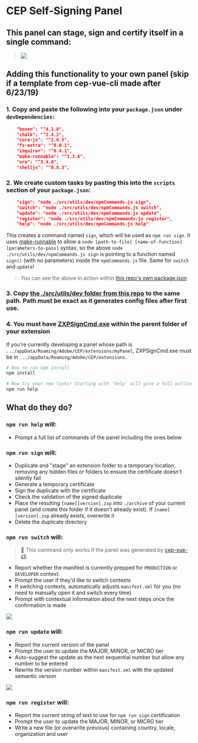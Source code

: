 # CEP Self-Signing Panel

## This panel can stage, sign and certify itself in a single command:

> ![](https://thumbs.gfycat.com/AcidicTiredLhasaapso-size_restricted.gif)

## Adding this functionality to your own panel (skip if a template from cep-vue-cli made after 6/23/19)

### 1. Copy and paste the following into your `package.json` under `devDependencies`:

```json
    "boxen": "^4.1.0",
    "chalk": "^2.4.2",
    "core-js": "^2.6.5",
    "fs-extra": "^8.0.1",
    "inquirer": "^6.4.1",
    "make-runnable": "^1.3.6",
    "ora": "^3.4.0",
    "shelljs": "^0.8.3",
```

### 2. We create custom tasks by pasting this into the `scripts` section of your `package.json`:

```json
    "sign": "node ./src/utils/dev/npmCommands.js sign",
    "switch": "node ./src/utils/dev/npmCommands.js switch",
    "update": "node ./src/utils/dev/npmCommands.js update",
    "register": "node ./src/utils/dev/npmCommands.js register",
    "help": "node ./src/utils/dev/npmCommands.js help"
```

This creates a command named `sign`, which will be used as `npm run sign`. It uses [make-runnable](https://github.com/super-cache-money/make-runnable) to allow a `node [path-to-file] [name-of-function] [parameters-to-pass]` syntax, so the above `node ./src/utils/dev/npmCommands.js sign` is pointing to a function named `sign()` (with no parameters) inside the `npmCommands.js` file. Same for `switch` and `update`!

> You can see the above in action within [this repo's own package.json](https://github.com/Inventsable/CEP-Self-Signing-Panel/blob/master/package.json)

### 3. Copy [the ./src/utils/dev folder from this repo](https://github.com/Inventsable/CEP-Self-Signing-Panel/tree/master/src/utils/dev) to the same path. Path must be exact as it generates config files after first use.

### 4. You must have [ZXPSignCmd.exe](https://github.com/Adobe-CEP/CEP-Resources/tree/master/ZXPSignCMD/4.0.7) within the parent folder of your extension

If you're currently developing a panel whose path is `.../appData/Roaming/Adobe/CEP/extensions/myPanel`, ZXPSignCmd.exe must be in `.../appData/Roaming/Adobe/CEP/extensions`.

```bash
# Now re-run npm install
npm install

# Now try your new tasks! Starting with 'help' will give a full outline:
npm run help
```

## What do they do?

### `npm run help` will:

- Prompt a full list of commands of the panel including the ones below

### `npm run sign` will:

- Duplicate and "stage" an extension folder to a temporary location, removing any hidden files or folders to ensure the certificate doesn't silently fail
- Generate a temporary certificate
- Sign the duplicate with the certificate
- Check the validation of the signed duplicate
- Place the resulting `[name][version].zxp` into `./archive` of your current panel (and create this folder if it doesn't already exist). If `[name][version].zxp` already exists, overwrite it
- Delete the duplicate directory

### `npm run switch` will:

> 🚩 This command only works if the panel was generated by [cep-vue-cli](https://github.com/Inventsable/generator-cep-vue-cli)

- Report whether the manifest is currently prepped for `PRODUCTION` or `DEVELOPER` context.
- Prompt the user if they'd like to switch contexts
- If switching contexts, automatically adjusts `manifest.xml` for you (no need to manually open it and switch every time)
- Prompt with contextual information about the next steps once the confirmation is made

![](https://thumbs.gfycat.com/FrankDeadAardwolf-size_restricted.gif)

### `npm run update` will:

- Report the current version of the panel
- Prompt the user to update the MAJOR, MINOR, or MICRO tier
- Auto-suggest the update as the next sequential number but allow any number to be entered
- Rewrite the version number within `manifest.xml` with the updated semantic version

![](https://thumbs.gfycat.com/SlimyAssuredAchillestang-size_restricted.gif)

### `npm run register` will:

- Report the current string of text to use for `npm run sign` certification
- Prompt the user to update the MAJOR, MINOR, or MICRO tier
- Write a new file (or overwrite previous) containing country, locale, organization and user

